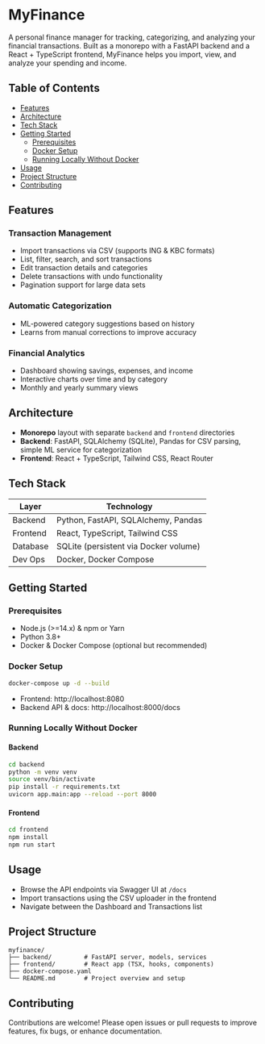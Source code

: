 # MyFinance

A personal finance manager for tracking, categorizing, and analyzing your financial transactions. Built as a monorepo with a FastAPI backend and a React + TypeScript frontend, MyFinance helps you import, view, and analyze your spending and income.

## Table of Contents

- [Features](#features)
- [Architecture](#architecture)
- [Tech Stack](#tech-stack)
- [Getting Started](#getting-started)
  - [Prerequisites](#prerequisites)
  - [Docker Setup](#docker-setup)
  - [Running Locally Without Docker](#running-locally-without-docker)
- [Usage](#usage)
- [Project Structure](#project-structure)
- [Contributing](#contributing)

## Features

### Transaction Management
- Import transactions via CSV (supports ING & KBC formats)
- List, filter, search, and sort transactions
- Edit transaction details and categories
- Delete transactions with undo functionality
- Pagination support for large data sets

### Automatic Categorization
- ML-powered category suggestions based on history
- Learns from manual corrections to improve accuracy

### Financial Analytics
- Dashboard showing savings, expenses, and income
- Interactive charts over time and by category
- Monthly and yearly summary views

## Architecture

- **Monorepo** layout with separate `backend` and `frontend` directories
- **Backend**: FastAPI, SQLAlchemy (SQLite), Pandas for CSV parsing, simple ML service for categorization
- **Frontend**: React + TypeScript, Tailwind CSS, React Router

## Tech Stack

| Layer     | Technology                          |
|-----------|-------------------------------------|
| Backend   | Python, FastAPI, SQLAlchemy, Pandas |
| Frontend  | React, TypeScript, Tailwind CSS     |
| Database  | SQLite (persistent via Docker volume)|
| Dev Ops   | Docker, Docker Compose              |

## Getting Started

### Prerequisites

- Node.js (>=14.x) & npm or Yarn
- Python 3.8+
- Docker & Docker Compose (optional but recommended)

### Docker Setup

```bash
docker-compose up -d --build
```

- Frontend: http://localhost:8080
- Backend API & docs: http://localhost:8000/docs

### Running Locally Without Docker

#### Backend

```bash
cd backend
python -m venv venv
source venv/bin/activate
pip install -r requirements.txt
uvicorn app.main:app --reload --port 8000
```

#### Frontend

```bash
cd frontend
npm install
npm run start
```

## Usage

- Browse the API endpoints via Swagger UI at `/docs`
- Import transactions using the CSV uploader in the frontend
- Navigate between the Dashboard and Transactions list

## Project Structure

```
myfinance/
├── backend/         # FastAPI server, models, services
├── frontend/        # React app (TSX, hooks, components)
├── docker-compose.yaml
└── README.md        # Project overview and setup
```

## Contributing

Contributions are welcome! Please open issues or pull requests to improve features, fix bugs, or enhance documentation.